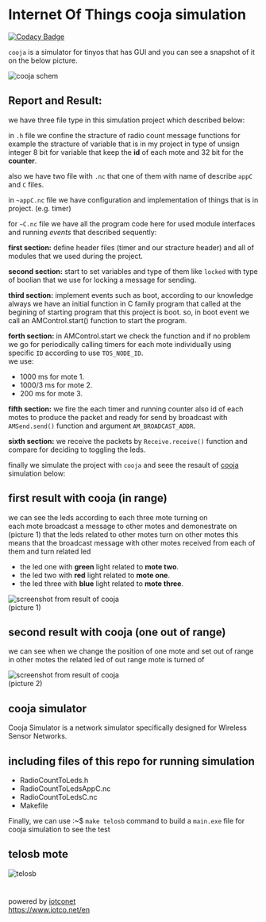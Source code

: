 
# Internet Of Things cooja simulation  

[![Codacy Badge](https://api.codacy.com/project/badge/Grade/ba61efe1525f41c5a8a67fafed997bc4)](https://app.codacy.com/manual/ataeiamirhosein/Cooja?utm_source=github.com&utm_medium=referral&utm_content=ataeiamirhosein/Cooja&utm_campaign=Badge_Grade_Dashboard)

`cooja` is a simulator for tinyos that has GUI and you can see a snapshot of it on the below picture.  

![cooja schem](https://www.iotco.net/cooja.png)  

## Report and Result:  

we have three file type in this simulation project which described below:  

in `.h` file we confine the stracture of radio count message functions for example the stracture of variable that is in my project in type of unsign integer 8 bit for variable that keep the **id** of each mote and 32 bit for the **counter**.  

also we have two file with `.nc` that one of them with name of describe `appC` and `C` files.  

in `~appC.nc` file we have configuration and implementation of things that is in project. (e.g. timer)    

for `~C.nc` file we have all the program code here for used module interfaces and running *events* that described sequently:  

**first section:** define header files (timer and our stracture header) and all of modules that we used during the project.  

**second section:** start to set variables and type of them like `locked` with type of boolian that we use for locking a message for sending.  

**third section:** implement events such as boot, according to our knowledge always we have an initial function in C family program that called at the begining of starting program that this project is boot. so, in boot event we call an AMControl.start() function to start the program.  

**forth section:** in AMControl.start we check the function and if no problem we go for periodically calling timers for each mote individually using specific `ID` according to use `TOS_NODE_ID`.  
we use:
- 1000 ms for mote 1.
- 1000/3 ms for mote 2.
- 200 ms for mote 3.  

**fifth section:** we fire the each timer and running counter also id of each motes to produce the packet and ready for send by broadcast with `AMSend.send()` function and argument `AM_BROADCAST_ADDR`.  

**sixth section:** we receive the packets by `Receive.receive()` function and compare for deciding to toggling the leds.  

finally we simulate the project with `cooja` and seee the resault of [cooja](https://anrg.usc.edu/contiki/index.php/Cooja_Simulator) simulation below:

## first result with cooja (in range)
we can see the leds according to each three mote turning on  
each mote broadcast a message to other motes and demonestrate on (picture 1) that the leds related to other motes turn on other motes this means that the broadcast message with other motes received from each of them and turn related led
- the led one with **green** light related to **mote two**.
- the led two with **red** light related to **mote one**.
- the led three with **blue** light related to **mote three**.

![screenshot from result of cooja](http://iotco.net/iothw1-1.jpg)  
(picture 1)


## second result with cooja (one out of range)
we can see when we change the position of one mote and set out of range in other motes the related led of out range mote is turned of

![screenshot from result of cooja](http://iotco.net/iothw1-2.jpg)  
(picture 2)

## cooja simulator

Cooja Simulator is a network simulator specifically designed for Wireless Sensor Networks.  

## including files of this repo for running simulation

- RadioCountToLeds.h
- RadioCountToLedsAppC.nc
- RadioCountToLedsC.nc
- Makefile

Finally, we can use  :~$ `make telosb` command to build a `main.exe` file for cooja simulation to see the test

## telosb mote

![telosb](http://iotco.net/telosb.png)  

#
powered by [iotconet](https://www.github.com/iotconet)  
<https://www.iotco.net/en>
